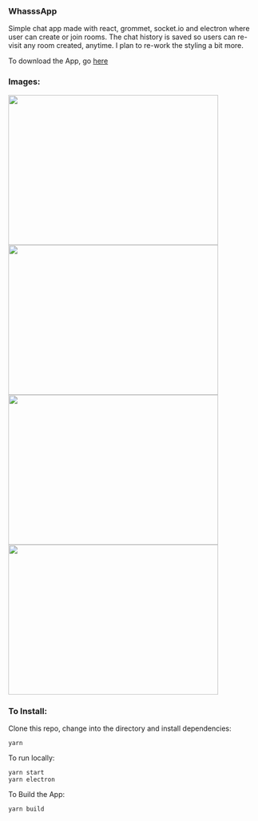 ### WhasssApp


Simple chat app made with react, grommet, socket.io and electron where user can create or join rooms. The chat history is saved so users can re-visit any room created, anytime. I plan to re-work the styling a bit more.

To download the App, go [here](https://www.dropbox.com/s/kpo5yib6171equ1/WhasssApp-0.1.0.dmg?dl=0)

### Images:

<img src="https://i.postimg.cc/Kvnj55LM/Screen-Shot-2020-06-18-at-3-20-29-PM.png" height="300px" width="420px">
<img src="https://i.postimg.cc/rF6zWHdT/Screen-Shot-2020-06-18-at-3-23-17-PM.png" height="300px" width="420px">
<img src="https://i.postimg.cc/jScjpdMq/Screen-Shot-2020-06-18-at-3-20-53-PM.png" height="300px" width="420px">
<img src="https://i.postimg.cc/t4pTvVtm/Screen-Shot-2020-06-18-at-3-22-17-PM.png" height="300px" width="420px">


### To Install:


Clone this repo, change into the directory and install dependencies:
 
```
yarn
```

To run locally:

```
yarn start
yarn electron
```

To Build the App:

```
yarn build
```

